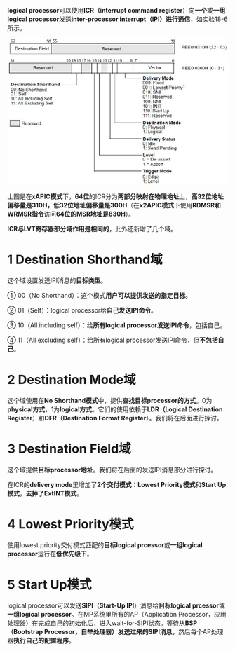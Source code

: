 **logical processor**可以使用**ICR（interrupt command register**）向**一个**或**一组logical processor**发送**inter-processor interrupt（IPI）进行通信**，如实验18-6所示。

![config](./images/39.png)

上图是在**xAPIC模式**下，**64位**的ICR分为**两部分映射在物理地址**上，**高32位地址偏移量是310H，低32位地址偏移量是300H**（在**x2APIC模式**下使用**RDMSR和WRMSR指令**访问**64位的MSR地址是830H**）。

**ICR与LVT寄存器部分域作用是相同的**，此外还新增了几个域。

# 1 Destination Shorthand域

这个域设置发送IPI消息的**目标类型**。

① 00（No Shorthand）：这个模式**用户可以提供发送的指定目标**。

② 01（Self）：logical processor给**自己发送IPI命令**。

③ 10（All including self）：给**所有logical processor发送IPI命令**，包括自己。

④ 11（All excluding self）：给所有logical processor发送IPI命令，但**不包括自己**。

# 2 Destination Mode域

这个域使用在**No Shorthand模式**中，提供**查找目标processor的方式**。0为**physical方式**，1为**logical方式**。它们的使用依赖于**LDR（Logical Destination Register**）和**DFR（Destination Format Register**）。我们将在后面进行探讨。

# 3 Destination Field域

这个域提供**目标processor地址**。我们将在后面的发送IPI消息部分进行探讨。

在ICR的**delivery mode**里增加了**2个交付模式**：**Lowest Priority模式**和**Start Up模式**，**去掉了ExtINT模式**。

# 4 Lowest Priority模式

使用lowest priority交付模式匹配的**目标logical prcessor**或**一组logical processor**运行在**低优先级**下。

# 5 Start Up模式

logical processor可以发送**SIPI（Start\-Up IPI**）消息给**目标logical prcessor**或**一组logical processor**。在MP系统里所有的AP（Application Processor，应用处理器）在完成自己的初始化后，进入wait\-for\-SIPI状态。等待从**BSP（Bootstrap Processor，自举处理器）发送过来的SIPI消息**，然后每个AP处理器**执行自己的配置程序**。